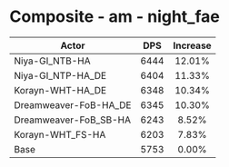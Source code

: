 # Composite - am - night_fae
| Actor | DPS | Increase |
|---|:---:|:---:|
|Niya-GI_NTB-HA|6444|12.01%|
|Niya-GI_NTP-HA_DE|6404|11.33%|
|Korayn-WHT-HA_DE|6348|10.34%|
|Dreamweaver-FoB-HA_DE|6345|10.30%|
|Dreamweaver-FoB_SB-HA|6243|8.52%|
|Korayn-WHT_FS-HA|6203|7.83%|
|Base|5753|0.00%|
